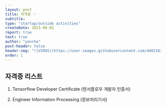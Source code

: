 ```yaml
---
layout: post
title: 자격증 ✨
subtitle: 
type: "startup/outside activities"
createDate: 2021-06-02
report: true
text: true
author: "yoncho"
post-header: false
header-img: "![VIRUS](https://user-images.githubusercontent.com/44021629/123779698-68252880-d90d-11eb-8a39-2e8d60f017b0.jpg)"
order: 1
---
```


## 자격증 리스트

1. Tensorflow Developer Certificate (텐서플로우 개발자 인증서) 

2. Engineer Information Processing (정보처리기사)
